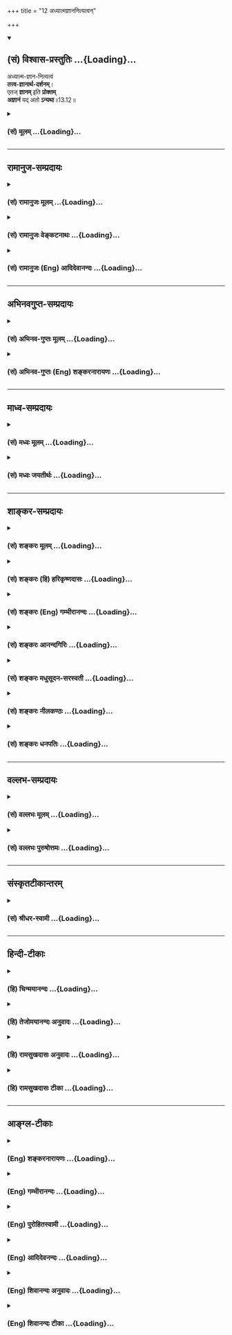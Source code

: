 +++
title = "12 अध्यात्मज्ञाननित्यत्वन्"

+++
<div class="js_include" newlevelforh1="2" title="(सं) विश्वास-प्रस्तुतिः" unfilled url="/purANam_vaiShNavam/mahAbhAratam/06-bhIShma-parva/03-bhagavad-gItA-parva/saMskRtam/vishvAsa-prastutiH/13_xetra-xetrajna-yogaH/12_adhyAtmajnAnanity.md">
<details open><summary><h2>(सं) विश्वास-प्रस्तुतिः ...{Loading}...</h2></summary>

अध्यात्म-ज्ञान-नित्यत्वं  
**तत्त्व-ज्ञानार्थ-दर्शनम्**।  
एतज् **ज्ञानम्** इति **प्रोक्तम्**  
**अज्ञानं** यद् अतो **ऽन्यथा**॥13.12॥
</details>
</div>
<div class="js_include collapsed" newlevelforh1="3" title="(सं) मूलम्" unfilled url="/purANam_vaiShNavam/mahAbhAratam/06-bhIShma-parva/03-bhagavad-gItA-parva/saMskRtam/mUlam/13_xetra-xetrajna-yogaH/12_adhyAtmajnAnanity.md">
<details><summary><h3>(सं) मूलम् ...{Loading}...</h3></summary>

अध्यात्मज्ञाननित्यत्वं तत्त्वज्ञानार्थदर्शनम्।  
एतज्ज्ञानमिति प्रोक्तमज्ञानं यदतोन्यथा।।13.12।।
</details>
</div>


_________________
## रामानुज-सम्प्रदायः
<div class="js_include collapsed" newlevelforh1="3" title="(सं) रामानुजः मूलम्" unfilled url="/purANam_vaiShNavam/mahAbhAratam/06-bhIShma-parva/03-bhagavad-gItA-parva/saMskRtam/rAmAnujaH/mUlam/13_xetra-xetrajna-yogaH/12_adhyAtmajnAnanity.md">
<details><summary><h3>(सं) रामानुजः मूलम् ...{Loading}...</h3></summary>

।।13.11। आत्मनि ज्ञानम् अध्यात्मज्ञानं तन्निष्ठत्वम्;
**तत्त्वज्ञानार्थदर्शनं** तत्त्वज्ञानप्रयोजनं यत् तत्त्वं तन्निरतत्वम्
इत्यर्थः। ज्ञायते अनेन आत्मा इति **ज्ञानम्** आत्मज्ञानसाधनम् इत्यर्थः।
क्षेत्रसंबन्धिनः पुरुषस्य अमानित्वादिकम् उक्तं गुणवृन्दम् एव
आत्मज्ञानोपयोगि; एतद्व्यतिरिक्तं सर्वं क्षेत्रकार्यम् आत्मज्ञानविरोधि
इति अज्ञानम्।  
  
अथएतद् यो वेत्ति (गीता 13।1) इति वेदितृत्वलक्षणेन उक्तस्य क्षेत्रज्ञस्य
स्वरूपं विशोध्यते --

</details>
</div>
<div class="js_include collapsed" newlevelforh1="3" title="(सं) रामानुजः वेङ्कटनाथः" unfilled url="/purANam_vaiShNavam/mahAbhAratam/06-bhIShma-parva/03-bhagavad-gItA-parva/saMskRtam/rAmAnujaH/venkaTanAthaH/13_xetra-xetrajna-yogaH/12_adhyAtmajnAnanity.md">
<details><summary><h3>(सं) रामानुजः वेङ्कटनाथः ...{Loading}...</h3></summary>

  
  
।।13.12।। अध्यात्मज्ञाननित्यत्वम् इत्यत्र
नित्यशब्देनाविच्छिन्नानुवृत्तिर्विवक्षितेत्याह --
तन्निष्ठत्वमिति। तत्त्वज्ञानार्थचिन्तनम् इत्युक्तस्य तत्त्वज्ञानस्य
अर्थचिन्तनमित्यनुचितम्; न हि तत्त्वज्ञानस्य कोऽर्थ इति चिन्तनप्रकारः;
अपितु तत्त्वं किमिति ततस्तत्त्वचिन्तनमिति वा तत्त्वार्थचिन्तनमिति वा
वक्तव्यम् न पुनस्तत्त्वज्ञानार्थचिन्तनमिति। एवं तत्त्वज्ञानविषयस्य
प्रयोजनस्य वा चिन्तनं; तत्त्वज्ञानपुरुषार्थदर्शनमित्यादिकमपि
मन्दप्रयोजनम् दर्शनशब्दश्चात्राध्येतृभिर्नपठ्यते
ततोऽस्यार्थान्तरमुचितमाहतत्त्वज्ञानप्रयोजनमिति। फलितमन्यत्र
चिन्ताराहित्यमभिप्रेत्याहतन्निरतत्वमित्यर्थ इति। अमानित्वादीनां
सर्वेषामविशेषेण ज्ञानशब्दनिर्देशोचितं निर्वचनमाहज्ञायतेऽनेनेति।
आत्मेत्यर्थप्रकरणलब्धविषयविशेषाभिधानम्। करणव्युत्पत्तिं विवृण्वन्
फलितमाह -- आत्मज्ञानेति। आपातप्रतीत्यादेः
पूर्वसिद्धत्वादपरोक्षादिज्ञानमिह विवक्षितम्। एतज्ज्ञानम् इति
निर्दिश्य;यदतोऽन्यथा इति सामान्येन तद्व्यतिरिक्तस्य
सर्वस्याज्ञानतोक्तिस्तस्य सर्वस्य
परिहरणीयत्वपरेत्यभिप्रायेणाहक्षेत्रसम्बन्धिन इति।
क्षेत्रसम्बन्धोक्तिस्तदत्यन्तनिवृत्तेः ज्ञानसापेक्षत्वसूचनार्था। एतत्
इत्यवच्छिद्य निर्देशेनाभिप्रेतंगुणवृन्दमेवेत्यवधारणेन विवृतम्। न केवलं
प्रकृतगुणप्रतिपक्षभूतमानित्वादिमात्रमित्यभिप्रायेणाहएतद्व्यतिरिक्तं
सर्वमिति। अज्ञानम् इत्यत्र करणव्युत्पत्तिनैरपेक्ष्यात्
प्रसिद्धभावव्युत्पत्त्यनुसारेण ज्ञानविरोधित्वमुच्यत
इत्याहक्षेत्रकार्यमात्मज्ञानविरोधीत्यज्ञानमिति। अवैरूप्याय
करणार्थत्वेऽप्यसौ फलितोक्तिर्वा।  
  

</details>
</div>
<div class="js_include collapsed" newlevelforh1="3" title="(सं) रामानुजः (Eng) आदिदेवानन्दः" unfilled url="/purANam_vaiShNavam/mahAbhAratam/06-bhIShma-parva/03-bhagavad-gItA-parva/saMskRtam/rAmAnujaH/english/AdidevAnandaH/13_xetra-xetrajna-yogaH/12_adhyAtmajnAnanity.md">
<details><summary><h3>(सं) रामानुजः (Eng) आदिदेवानन्दः ...{Loading}...</h3></summary>

13.12 'Adhyatma-jnana' is the knowledge that pertains to the self.
Reflection for the attainment of knowledge of the truth, namely, being always intent in the thought having for its object the knowledge of the truth. 'Knowledge' is that by which the self is realised. The meaning is that it is the means for the knowledge of the self. The group of attributes mentioned before, beginning with modesty etc., are those that are favourable for the knowledge of the self in association with the body. All the evolutes of Ksetra, which are different from those mentioned above, constitute ignorance, as they are antagonistic to the knowledge of the self. Now, the nature of Ksetrajna, characterised as the knower in the stanza, 'He who knows it' (13.1), is examined:

</details>
</div>


_________________
## अभिनवगुप्त-सम्प्रदायः
<div class="js_include collapsed" newlevelforh1="3" title="(सं) अभिनव-गुप्तः मूलम्" unfilled url="/purANam_vaiShNavam/mahAbhAratam/06-bhIShma-parva/03-bhagavad-gItA-parva/saMskRtam/abhinava-guptaH/mUlam/13_xetra-xetrajna-yogaH/12_adhyAtmajnAnanity.md">
<details><summary><h3>(सं) अभिनव-गुप्तः मूलम् ...{Loading}...</h3></summary>
<div class="js_include" includetitle="false" newlevelforh1="5" unfilled="" url="/purANam/mahAbhAratam/06-bhIShma-parva/03-bhagavad-gItA-parva/saMskRtam/abhinava-guptaH/mUlam/13_xetra-xetrajna-yogaH/08_amAnitvamadambhit.md"></div>
</details>
</div>
<div class="js_include collapsed" newlevelforh1="3" title="(सं) अभिनव-गुप्तः (Eng) शङ्करनारायणः" unfilled url="/purANam_vaiShNavam/mahAbhAratam/06-bhIShma-parva/03-bhagavad-gItA-parva/saMskRtam/abhinava-guptaH/english/shankaranArAyaNaH/13_xetra-xetrajna-yogaH/12_adhyAtmajnAnanity.md">
<details><summary><h3>(सं) अभिनव-गुप्तः (Eng) शङ्करनारायणः ...{Loading}...</h3></summary>

13.8-12 Amanitvam etc. upto anyatha. \[Devotion\] with me Yoga of
non-difference etc. : a conviction, 'There exists nothing else different
from the Mighty Lord, the Supreme Soul,' - a conviction, which allows no
difference and is itself a Yoga, i.e. a devotion in the form of this
conviction. Hence this never fails. For, either the desires that are
considered to be causes for failure are absent, or those desires which
are of the form of mind-modifications, are completely absorbed in Him
alone. The above may be borne in mind in all \[other\] cases too. What
is opposed to this is \[conducive to\] wrong knowledge : such as pride
and others. That which is to be known by this knowledge is described
\[as\] -

</details>
</div>


_________________
## माध्व-सम्प्रदायः
<div class="js_include collapsed" newlevelforh1="3" title="(सं) मध्वः मूलम्" unfilled url="/purANam_vaiShNavam/mahAbhAratam/06-bhIShma-parva/03-bhagavad-gItA-parva/saMskRtam/madhvaH/mUlam/13_xetra-xetrajna-yogaH/12_adhyAtmajnAnanity.md">
<details><summary><h3>(सं) मध्वः मूलम् ...{Loading}...</h3></summary>

।।13.12।। तत्त्वज्ञानार्थदर्शनं अपरोक्षज्ञानार्थं शास्त्रदर्शनम्।

</details>
</div>
<div class="js_include collapsed" newlevelforh1="3" title="(सं) मध्वः जयतीर्थः" unfilled url="/purANam_vaiShNavam/mahAbhAratam/06-bhIShma-parva/03-bhagavad-gItA-parva/saMskRtam/madhvaH/jayatIrthaH/13_xetra-xetrajna-yogaH/12_adhyAtmajnAnanity.md">
<details><summary><h3>(सं) मध्वः जयतीर्थः ...{Loading}...</h3></summary>

।।13.12।। ननु तत्त्वज्ञानार्थदर्शनं नाम ज्ञानमेव; तत्कथं
ज्ञानसाधनेषूच्यते इत्यत आह -- **तत्त्वे**ति। शास्त्रदर्शनं
तात्पर्यालोचनम्। अत्र शास्त्रस्येत्यध्याहृत्य व्याख्यानमिति ज्ञातव्यम्।

</details>
</div>


_________________
## शाङ्कर-सम्प्रदायः
<div class="js_include collapsed" newlevelforh1="3" title="(सं) शङ्करः मूलम्" unfilled url="/purANam_vaiShNavam/mahAbhAratam/06-bhIShma-parva/03-bhagavad-gItA-parva/saMskRtam/shankaraH/mUlam/13_xetra-xetrajna-yogaH/12_adhyAtmajnAnanity.md">
<details><summary><h3>(सं) शङ्करः मूलम् ...{Loading}...</h3></summary>

।।13.12।। --,**अध्यात्मज्ञाननित्यत्वम्** आत्मादिविषयं ज्ञानम्
अध्यात्मज्ञानम्; तस्मिन् नित्यभावः नित्यत्वम्। अमानित्वादीनां
ज्ञानसाधनानां भावनापरिपाकनिमित्तं तत्त्वज्ञानम्; तस्य अर्थः मोक्षः
संसारोपरमः तस्य आलोचनं **तत्त्वज्ञानार्थदर्शनम्** तत्त्वज्ञानफलालोचने हि
तत्साधनानुष्ठाने प्रवृत्तिः स्यादिति। **एतत्**
अमानित्वादितत्त्वज्ञानार्थदर्शनान्तमुक्तं **ज्ञानम् इति प्रोक्तं**
ज्ञानार्थत्वात्। **अज्ञानं यत् अतः** अस्मात् यथोक्तात् **अन्यथा**
विपर्ययेण। मानित्वं दम्भित्वं हिंसा अक्षान्तिः अनार्जवम् इत्यादि अज्ञानं
विज्ञेयं परिहरणाय; संसारप्रवृत्तिकारणत्वात् इति।। यथोक्तेन ज्ञानेन
ज्ञातव्यं किम् इत्याकाङ्क्षायामाह -- ज्ञेयं यत्तत् इत्यादि। ननु यमाः
नियमाश्च अमानित्वादयः। न तैः ज्ञेयं ज्ञायते। न हि अमानित्वादि कस्यचित्
वस्तुनः परिच्छेदकं दृष्टम्। सर्वत्रैव च यद्विषयं ज्ञानं तदेव तस्य
ज्ञेयस्य परिच्छेदकं दृश्यते। न हि अन्यविषयेण ज्ञानेन अन्यत् उपलभ्यते;
यथा घटविषयेण ज्ञानेन अग्निः। नैष दोषः; ज्ञाननिमित्तत्वात् ज्ञानमुच्यते
इति हि अवोचाम ज्ञानसहकारिकारणत्वाच्च --,

</details>
</div>
<div class="js_include collapsed" newlevelforh1="3" title="(सं) शङ्करः (हि) हरिकृष्णदासः" unfilled url="/purANam_vaiShNavam/mahAbhAratam/06-bhIShma-parva/03-bhagavad-gItA-parva/saMskRtam/shankaraH/hindI/harikRShNadAsaH/13_xetra-xetrajna-yogaH/12_adhyAtmajnAnanity.md">
<details><summary><h3>(सं) शङ्करः (हि) हरिकृष्णदासः ...{Loading}...</h3></summary>

।।13.12।। तथा --, अध्यात्मज्ञाननित्यत्व आत्मादिविषयक ज्ञानका नाम
अध्यात्मज्ञान है; उसमें नित्यस्थिति। तत्त्वज्ञानके अर्थकी आलोचना अर्थात्
अमानित्वादि ज्ञानसाधनोंकी परिपक्व भावनासे उत्पन्न होनेवाला जो
तत्त्वज्ञान है उसका अर्थ जो संसारकी उपरतिरूप मोक्ष है; उसकी आलोचना।
क्योंकि तत्त्वज्ञानके फलकी आलोचना करनेसे ही उसके साधनोंमें प्रवृत्ति
होगी। अमानित्व से लेकर तत्त्वज्ञानके अर्थकी आलोचनापर्यन्त कहा हुआ समस्त
साधनसमुदाय ज्ञानका साधन होनेके कारण ज्ञान इस नामसे कहा गया है। इससे
अर्थात् उपर्युक्त ज्ञानसाधनोंके समुदायसे विपरीत जो मानित्व; दम्भित्व;
हिंसा; क्षमाका अभाव; कुटिलता इत्यादि अवगुणसमुदाय है वह संसारमें प्रवृत्त
करनेका हेतु होनेसे उसे त्याग करनेके लिये अज्ञान समझना चाहिये। उपर्युक्त
ज्ञानद्वारा जाननेयोग्य क्या है इस आकाङ्क्षापर ज्ञेयं यत्तत् इत्यादि
श्लोक कहते हैं -- पू₀ -- अमानित्व आदि गुण तो यम और नियम हैं; उनसे ज्ञेय
वस्तु नहीं जानी जा सकती क्योंकि अमानित्वादि सद्गुण किसी वस्तुके ज्ञापक
नहीं देखे गये हैं। सभी जगह यह देखा जाता है कि जो ज्ञान जिस वस्तुको विषय
करनेवाला होता है वही उसका ज्ञापक होता है; अन्य वस्तुविषयक ज्ञानसे अन्य
वस्तु नहीं जानी जाती। जैसे घटविषयक ज्ञानसे अग्नि नहीं जाना जाता।

</details>
</div>
<div class="js_include collapsed" newlevelforh1="3" title="(सं) शङ्करः (Eng) गम्भीरानन्दः" unfilled url="/purANam_vaiShNavam/mahAbhAratam/06-bhIShma-parva/03-bhagavad-gItA-parva/saMskRtam/shankaraH/english/gambhIrAnandaH/13_xetra-xetrajna-yogaH/12_adhyAtmajnAnanity.md">
<details><summary><h3>(सं) शङ्करः (Eng) गम्भीरानन्दः ...{Loading}...</h3></summary>

13.12 Adhyatma-jnana-nityatvam, steadfastness in the knowledge of the
Self: adhyatma-jnanam is the knowledge of the Self, etc.; constant
dwelling in that is nityatvam. Tattva-jnanartha-darsanam, contemplating
on the Goal of the knowledge of Reality: Tattva-jnanam is that
(realization of Truth) which arises from the fruition of application to
the disciplines like humility etc. which are the means to knowledge. Its
Goal (artha) is Liberation, the cessation of mundane existence.
Contemplation (darsana) on that is tattva-jnana-artha-darsanam. For,
when one engages in contemplation on the result of the knowledge of
Reality, one gets the urge to undertake the disciplines which are its
means. Etat, this-those that have been stated from 'humility' etc. to
'contemplation on the Goal of the knowledge of Reality'; proktam, is
spoken of; iti, as; jnanam, Knowledge, because they are meant to lead
one to Knowledge. Ajnanam, ignorance; is yat, that which is; anyatha,
other; atah, than this-what has been stated above. Contrarily,
arrogance, pretentiousness, cruelty, revenge, insincerity, etc. are to
be known as ignorance so that, since they are the cause of the
origination of worldly existence, they can be avoided. To the estion as
to what is to be known through the aforesaid Knowledge, the Lord says,
'I shall speak of that which is to be known,' etc. Objection: Do not
humility etc. constitute yama and niyama \[See fn. on p. 239.-Tr.\]; The
Knowable is not known through them. For humility etc. are not seen to
determine the nature of anything. Moreover, everywhere it is observed
that whatever knowledge reveals its own object, that itself ascertains
the nature of that object of knowledge (the knowable). Indeed, nothing
else is known through a knowledge concerning some other object. As for
instance, fire is not known through the knowledge of a pot. Reply: This
is not a defect, for we have said that they are called 'Knowledge'
because they lead one to Knowledge, and because they are auxiliary
causes of Knowledge.

</details>
</div>
<div class="js_include collapsed" newlevelforh1="3" title="(सं) शङ्करः आनन्दगिरिः" unfilled url="/purANam_vaiShNavam/mahAbhAratam/06-bhIShma-parva/03-bhagavad-gItA-parva/saMskRtam/shankaraH/AnandagiriH/13_xetra-xetrajna-yogaH/12_adhyAtmajnAnanity.md">
<details><summary><h3>(सं) शङ्करः आनन्दगिरिः ...{Loading}...</h3></summary>

।।13.11।। साधनान्तरमाह -- **किञ्चेति।**
आत्मादीत्यादिशब्दोऽनात्मार्थस्तद्विषयं ज्ञानं विवेकस्तन्नित्यत्वं तत्रैव
निष्ठावत्त्वं; विवेकनिष्ठो हि वाक्यार्थज्ञानसमर्थो भवति। तेषां
भावनापरिपाको नाम यत्नेन साधितानां प्रकर्षपर्यन्तत्वं तन्निमित्तं
तत्त्वज्ञानमैक्यसाक्षात्कारः। तत्फलालोचनं किमर्थमित्याशङ्क्याह --
**तत्त्वेति।** प्रवृत्तिः स्यादित्यतस्तत्त्वज्ञानार्थदर्शनमर्थवदिति
शेषः। ज्ञानस्यान्तरङ्गहेतुमुक्तमुपसंहरति -- **एतदिति।** किमिति तस्य
विज्ञेयत्वमित्याशङ्क्याह -- **परिहरणायेति।** तत्र हेतुः -- **संसारेति।**
तस्य प्रवृत्तिरुत्पत्तिस्तद्धेतुत्वान्मानित्वादि त्याज्यं ज्ञाते च
त्याज्यत्वे तेन तस्य ज्ञेयतेत्यर्थः। इतिशब्दः साधनाधिकारसमाप्त्यर्थः।

</details>
</div>
<div class="js_include collapsed" newlevelforh1="3" title="(सं) शङ्करः मधुसूदन-सरस्वती" unfilled url="/purANam_vaiShNavam/mahAbhAratam/06-bhIShma-parva/03-bhagavad-gItA-parva/saMskRtam/shankaraH/madhusUdana-sarasvatI/13_xetra-xetrajna-yogaH/12_adhyAtmajnAnanity.md">
<details><summary><h3>(सं) शङ्करः मधुसूदन-सरस्वती ...{Loading}...</h3></summary>

।।13.12।। अध्यात्मेति। किंच अध्यात्मं आत्मानमधिकृत्य
प्रवृत्तमात्मानात्मविवेकज्ञानमध्यात्मज्ञानं तस्मिन्नित्यत्वं तत्रैव
निष्ठावत्त्वम्। विवेकनिष्ठो हि वाक्यार्थज्ञानसमर्थो भवति।
तत्त्वज्ञानस्याहं ब्रह्मास्मीति साक्षात्कारस्य वेदान्तवाक्यकरणकस्य
अमानित्वादिसर्वसाधनपरिपाकफलस्यार्थः प्रयोजनं
अविद्यातत्कार्यात्मकनिखिलदुःखनिवृत्तिरूपः परमानन्दात्मावाप्तिरूपश्च
मोक्षस्तस्य दर्शनमालोचनम्। ,तत्त्वज्ञानफलालोचनं हि तत्साधने प्रवृत्तिः
स्यात्। एतदमानित्वादितत्त्वज्ञानार्थदर्शनान्तं विंशतिसंख्याकं ज्ञानमिति
प्रोक्तं ज्ञानार्थत्वात्। अतोऽन्यथास्माद्विपरीतं मानित्वादि
यत्तदज्ञानमिति प्रोक्तं ज्ञानविरोधित्वात्। तस्मादज्ञानपरित्यागेन
ज्ञानमेवोपादेयमिति भावः।

</details>
</div>
<div class="js_include collapsed" newlevelforh1="3" title="(सं) शङ्करः नीलकण्ठः" unfilled url="/purANam_vaiShNavam/mahAbhAratam/06-bhIShma-parva/03-bhagavad-gItA-parva/saMskRtam/shankaraH/nIlakaNThaH/13_xetra-xetrajna-yogaH/12_adhyAtmajnAnanity.md">
<details><summary><h3>(सं) शङ्करः नीलकण्ठः ...{Loading}...</h3></summary>

।।13.12।। अध्यात्मशास्त्रजे ज्ञाने निष्ठावहमध्यात्मज्ञाननित्यत्वम्।
तत्त्वज्ञानस्यार्थः प्रयोजनमविद्यानिवृत्तिरानन्दावाप्तिश्च तयोर्दर्शनम्।
एतदमानित्वादितत्त्वज्ञानार्थदर्शनान्तं विंशकं ज्ञानं ज्ञानसाधनमिति
प्रोक्तं वेदेषु। अज्ञानं ज्ञानविरोधि इतोऽन्यथा यत्तत्
मानित्वादिकमित्यर्थः। तस्मात्तत्परित्यागेनामानित्वादिकमेवोपादेयमिति
भावः।

</details>
</div>
<div class="js_include collapsed" newlevelforh1="3" title="(सं) शङ्करः धनपतिः" unfilled url="/purANam_vaiShNavam/mahAbhAratam/06-bhIShma-parva/03-bhagavad-gItA-parva/saMskRtam/shankaraH/dhanapatiH/13_xetra-xetrajna-yogaH/12_adhyAtmajnAnanity.md">
<details><summary><h3>(सं) शङ्करः धनपतिः ...{Loading}...</h3></summary>

।।13.12।। किंचात्मानधिकृत्य प्रवृत्तमात्मानात्मविवेकज्ञानमध्यात्मज्ञानं
तस्मिन्नित्यभावो नित्यत्वं सततं तत्रैव
निष्ठावत्त्वमध्यात्मज्ञाननित्यत्वम्। अमानित्वादिसाधनानां यत्नेन
साधितानां प्रकर्षपर्यन्तत्वमिमित्तं तत्त्वज्ञानम्। तदिति सर्वनाम। सर्वं
च ब्रह्म तस्य नाम तदिति तस्य ब्रह्मणो भावो याथात्म्यं तस्य ज्ञानं
तत्त्वज्ञानंसत्य ज्ञानमनन्तं ब्रह्म; एकमेवाद्वितीयं; नेह नानास्ति किंचन;
वाचारम्भणं विकारो नामधेयम् इति श्रुत्युक्तस्य ब्रह्मजगतो याथात्म्यस्य
ज्ञानं तत्त्वज्ञानमिति वा तस्यार्थः प्रयोजनं
सर्वानर्थनिवृत्तिपरमानन्दप्राप्तिस्वरुपो मोक्षस्तस्य दर्शनम्। न स
पुनरावर्तते; इति श्रुत्यायद्गत्वा न निवर्तन्ते तद्धाम परमं मम इति
स्मृत्या च तस्यैव नित्यत्वबोधनात्। तद्यथेह कर्मचितो लोकः क्षीयत
एवमेवामुत्र पिण्यचितो लोकः क्षीयते इत्यादिश्रुत्या प्रत्यक्षादिना च
धर्मार्थकामानामनित्यत्वागममाच्च मोक्षएव सर्वोत्कृष्टत्वात्परमपुरुषार्थः
स च तत्त्वज्ञानस्य फलं नान्यस्य। तरति शोकमात्मवित्तमेव
विदित्वादिमृत्युमेति नान्यः पन्था विद्यतेऽयनाय इत्यादिश्रुतेतरित्येवं
तत्त्वज्ञानार्तालोचने हि तत्साधनानुष्ठाने प्रवृत्तिर्भवति।
एतदमानित्वादितत्त्वज्ञानार्थदर्शनान्तं विंशतिसंख्याकं
ज्ञानसाधनत्वाज्ज्ञानमिति प्रोक्तं श्रुतिस्मृतीहासपुराणादिषु
प्रकर्षेणोक्तं कथितम्। अतोऽस्माद्यथोक्तादन्यथा च।
जन्ममृत्युराव्याधिदुःखदोषाप्रदर्शनम्। तथासक्तिरभिष्वङ्गः
पुत्रदारगृहादिषु। नित्यं चासमचित्तत्वमिष्टानिष्टोपपत्तिषु। मयि
नानन्ययोगेन भक्तिरव्यभिचारिणी। विकीर्णदेशसेवित्वमरतिर्जनसंसदि।
नाध्यात्मज्ञानित्यत्वं ज्ञानार्थादर्शनं तथा। इत्येतज्ज्ञेयज्ञानं हेयं
संसारकारणम्। तथा चैतत्परित्यागेन संसारोपरमायामानित्वादिकमुपेयमिति भावः।

</details>
</div>


_________________
## वल्लभ-सम्प्रदायः
<div class="js_include collapsed" newlevelforh1="3" title="(सं) वल्लभः मूलम्" unfilled url="/purANam_vaiShNavam/mahAbhAratam/06-bhIShma-parva/03-bhagavad-gItA-parva/saMskRtam/vallabhaH/mUlam/13_xetra-xetrajna-yogaH/12_adhyAtmajnAnanity.md">
<details><summary><h3>(सं) वल्लभः मूलम् ...{Loading}...</h3></summary>

।।13.12।। एतत्प्रोक्तं ज्ञानं विद्याकार्यम्। यदतोऽन्यथा
तदज्ञानमविद्याकार्यं प्रतिज्ञातम्।

</details>
</div>
<div class="js_include collapsed" newlevelforh1="3" title="(सं) वल्लभः पुरुषोत्तमः" unfilled url="/purANam_vaiShNavam/mahAbhAratam/06-bhIShma-parva/03-bhagavad-gItA-parva/saMskRtam/vallabhaH/puruShottamaH/13_xetra-xetrajna-yogaH/12_adhyAtmajnAnanity.md">
<details><summary><h3>(सं) वल्लभः पुरुषोत्तमः ...{Loading}...</h3></summary>

  
  
।।13.12।। अध्यात्मज्ञाने आत्मस्वरूपज्ञाने नित्यभावः। तत्त्वज्ञानस्य
अर्थात्मको भगवान् मोक्षो वा तस्य दर्शनं आलोचनरीत्या विचारः।
एतत्पञ्चश्लोकोक्तं ज्ञानमिति प्रोक्तम्। एतद्युक्तो ज्ञानवान्। अतोऽन्यथा
यत् विपरीतत्वं मानित्वादिभावयुक्तं तत् अज्ञानं; न ज्ञानमित्यर्थ।
सङ्गानर्हा एतेऽपि त्याज्याः।  
  

</details>
</div>


_________________
## संस्कृतटीकान्तरम्
<div class="js_include collapsed" newlevelforh1="3" title="(सं) श्रीधर-स्वामी" unfilled url="/purANam_vaiShNavam/mahAbhAratam/06-bhIShma-parva/03-bhagavad-gItA-parva/saMskRtam/shrIdhara-svAmI/13_xetra-xetrajna-yogaH/12_adhyAtmajnAnanity.md">
<details><summary><h3>(सं) श्रीधर-स्वामी ...{Loading}...</h3></summary>

।।13.12।। किंच **-- अध्यात्मेति।** आत्मानमधिकृत्य वर्तमानमध्यात्मज्ञानं
तस्मिन्नित्यत्वं नित्यभावः। त्वंपदार्थशुद्धिनिष्ठत्वमित्यर्थः।
तत्त्वज्ञानस्यार्थः प्रयोजनं मोक्षः तस्य दर्शनम्। मोक्षस्य
सर्वोत्कृष्टतालोचनमित्यर्थः।
एतदमानित्वमदम्भित्वमित्यादिविंशतिसंख्यात्मकं यदुक्तमेतज्ज्ञानमिति
प्रोक्तं; ज्ञानसाधनत्वात्। अतोऽन्यथास्माद्विपरीतं मानित्वादि
यदेतदज्ञानमिति प्रोक्तं वसिष्ठादिभिः; ज्ञानविरोधित्वात्। अतः सर्वथा
त्याज्यमित्यर्थः।

</details>
</div>


_________________
## हिन्दी-टीकाः
<div class="js_include collapsed" newlevelforh1="3" title="(हि) चिन्मयानन्दः" unfilled url="/purANam_vaiShNavam/mahAbhAratam/06-bhIShma-parva/03-bhagavad-gItA-parva/hindI/chinmayAnandaH/13_xetra-xetrajna-yogaH/12_adhyAtmajnAnanity.md">
<details><summary><h3>(हि) चिन्मयानन्दः ...{Loading}...</h3></summary>

।।13.12।। ज्ञान को दर्शाने वाले इस प्रकरण के इस अन्तिम श्लोक में भगवान्
श्रीकृष्ण दो और गुणों को बताते हैं अध्यात्म ज्ञान में स्थिरता; तथा
तत्त्वज्ञानार्थ का दर्शन। आत्मज्ञान में स्थिरता आत्मज्ञान जीवन में अनुभव
करके जीने का विषय है; केवल बुद्धि से सीखने का नहीं। यदि आत्मा ही एक
सर्वव्यापी पारमार्थिक सत्य है; तब साधक को अपने व्यक्तित्व के सभी स्तरों
पर आत्मदृष्टि से रहने का प्रयत्न करना चाहिये। स्वयं को आत्मा जानकर; उसी
बोध में स्थित होकर साधक को अपने जीवन के समस्त व्यवहार करने चाहिये। इसके
लिये सतत अभ्यास की आवश्यकता होती है। तत्त्वज्ञानार्थदर्शनम् अमानित्वादि
गुणों का विकास जिसके निमित्त करने को कहा गया है; वह है तत्त्वज्ञान और उस
तत्त्वज्ञान के अर्थ का जो लक्ष्य है ; उसका दर्शन करना। संसार बन्धनों की
उपरामता अर्थात् मोक्ष ही वह लक्ष्य है। लक्ष्य का सतत स्मरण करते रहने से
साधनाभ्यास में प्रवृत्ति और उत्साह बना रहता है; जो लक्ष्यप्राप्ति में
साहाय्यकारी सिद्ध होता है। इस प्रकरण में इन बीस गुणों को ही ज्ञान कहा
गया है; क्योंकि ये समस्त गुण आत्मसाक्षात्कार के लिए अनुकूल हैं। उपर्युक्त
ज्ञान के द्वारा जानने योग्य ज्ञेय वस्तु क्या है इसके उत्तर में कहते हैं

</details>
</div>
<div class="js_include collapsed" newlevelforh1="3" title="(हि) तेजोमयानन्दः अनुवादः" unfilled url="/purANam_vaiShNavam/mahAbhAratam/06-bhIShma-parva/03-bhagavad-gItA-parva/hindI/tejomayAnandaH/anuvAdaH/13_xetra-xetrajna-yogaH/12_adhyAtmajnAnanity.md">
<details><summary><h3>(हि) तेजोमयानन्दः अनुवादः ...{Loading}...</h3></summary>

।।13.12।। अध्यात्मज्ञान में नित्यत्व अर्थात् स्थिरता तथा तत्त्वज्ञान के
अर्थ रूप परमात्मा का दर्शन, यह सब तो ज्ञान कहा गया है, और जो इससे विपरीत
है, वह अज्ञान है।।

</details>
</div>
<div class="js_include collapsed" newlevelforh1="3" title="(हि) रामसुखदासः अनुवादः" unfilled url="/purANam_vaiShNavam/mahAbhAratam/06-bhIShma-parva/03-bhagavad-gItA-parva/hindI/rAmasukhadAsaH/anuvAdaH/13_xetra-xetrajna-yogaH/12_adhyAtmajnAnanity.md">
<details><summary><h3>(हि) रामसुखदासः अनुवादः ...{Loading}...</h3></summary>

।।13.12।। अध्यात्मज्ञानमें नित्य-निरन्तर रहना, तत्त्वज्ञानके अर्थरूप
परमात्माको सब जगह देखना -- यह (पूर्वोक्त साधन-समुदाय) तो ज्ञान है; और जो
इसके विपरीत है वह अज्ञान है -- ऐसा कहा गया है।

</details>
</div>
<div class="js_include collapsed" newlevelforh1="3" title="(हि) रामसुखदासः टीका" unfilled url="/purANam_vaiShNavam/mahAbhAratam/06-bhIShma-parva/03-bhagavad-gItA-parva/hindI/rAmasukhadAsaH/TIkA/13_xetra-xetrajna-yogaH/12_adhyAtmajnAnanity.md">
<details><summary><h3>(हि) रामसुखदासः टीका ...{Loading}...</h3></summary>

।।13.12।।***व्याख्या --***  **अध्यात्मज्ञाननित्यत्वम् --** सम्पूर्ण
शास्त्रोंका तात्पर्य मनुष्यको परमात्माकी तरफ लगानेमें; परमात्मप्राप्ति
करानेमें है -- ऐसा निश्चय करनेके बाद परमात्मतत्त्व जितना समझमें आया है;
उसका मनन करे। युक्तिप्रयुक्तिसे देखा जाय तो परमात्मतत्त्व भावरूपसे पहले
भी था; अभी भी है और आगे भी रहेगा। परन्तु संसार पहले भी नहीं था और आगे भी
नहीं रहेगा तथा अभी भी प्रतिक्षण अभावमें जा रहा है। संसारकी तो उत्पत्ति
और विनाश होता है; पर उसका जो आधार; प्रकाशक है; वह परमात्मतत्त्व
नित्यनिरन्तर रहता है। उस परमात्मतत्त्वके सिवाय संसारकी स्वतन्त्र सत्ता
है ही नहीं। परमात्माकी सत्तासे ही संसार सत्तावाला दीखता है। इस प्रकार
संसारकी स्वतन्त्र सत्ताके अभावका और परमात्माकी सत्ताका नित्यनिरन्तर मनन
करते रहना **अध्यात्मज्ञाननित्यत्वम्** है।**उपाय --** आध्यात्मिक
ग्रन्थोंका पठनपाठन; तत्त्वज्ञ महापुरुषोंसे तत्त्वज्ञानविषयक श्रवण और
प्रश्नोत्तर करना।**तत्त्वज्ञानार्थदर्शनम् --** तत्त्वज्ञानका अर्थ है --
परमात्मा। उस परमात्माका ही सब जगह दर्शन करना; उसका ही सब जगह अनुभव करना
**तत्त्वज्ञानार्थदर्शनम्** है। वह परमात्मा सब देश; काल; वस्तु; व्यक्ति;
घटना; परिस्थिति आदिमें ज्योंकात्यों परिपूर्ण है। एकान्तमें अथवा
व्यवहारमें; सब समय साधककी दृष्टि; उसका लक्ष्य केवल उस परमात्मापर ही रहे।
एक परमात्माके सिवाय उसको दूसरी कोई सत्ता दीखे ही नहीं। सब जगह; सब समय
समभावसे परिपूर्ण परमात्माको ही देखनेका उसका स्वभाव बन जाय --
यही,**तत्त्वज्ञानार्थदर्शनम्** है। इसके सिद्ध होनेपर साधकको
परमात्मतत्त्वका अनुभव हो जाता है।**एतज्ज्ञानमिति प्रोक्तमज्ञानं
यदतोऽन्यथा -- अमानित्वम्** से लेकर **तत्त्वज्ञानार्थदर्शनम्** तक ये जो
बीस साधन कहे गये हैं; ये सभी साधन देहाभिमान मिटानेवाले होनेसे और
परमात्मतत्त्वकी प्राप्तिमें सहायक होनेसे ज्ञान नामसे कहे गये हैं। इन
साधनोंसे विपरीत मानित्व; दम्भित्व; हिंसा आदि जितने भी दोष हैं; वे सभी
देहाभिमान बढ़ानेवाले होनेसे और परमात्मतत्त्वसे विमुख करनेवाले होनेसे
अज्ञान नामसे कहे गये हैं।**विशेष बातयदि साधकमें इतना तीव्र विवेक जाग्रत्
हो जाय कि वह शरीरसे माने हुए सम्बन्धका त्याग कर सके; तो उसमें यह
साधनसमुदाय स्वतः प्रकट हो जाता है। फिर उसको इन साधनोंका अलगअलग अनुष्ठान
करनेकी आवश्यकता नहीं पड़ती। विनाशी शरीरको अपने अविनाशी स्वरूपसे अलग
देखना मूल साधन है। अतः सभी साधकोंको चाहिये कि वे शरीरको अपनेसे अलग अनुभव
करें; जो कि वास्तवमें अलग ही हैपूर्वोक्त किसी भी साधनका अनुष्ठान करनेके
लिये मुख्यतः दो बातोंकी आवश्यकता है -- (1) साधकका उद्देश्य केवल
परमात्माको प्राप्त करना हो और (2) शास्त्रोंको पढ़तेसुनते समय यदि
विवेकद्वारा शरीरको अपनेसे अलग समझ ले; तो फिर दूसरे समयमें भी उसी विवेकपर
स्थिर रहे। इन दो बातोंके दृढ़ होनेसे साधनसमुदायके सभी साधन सुगम हो जाते
हैं। शरीर तो बदल गया; पर मैं वही हूँ; जो कि बचपनमें था -- यह सबके अनुभवकी
बात है। अतः शरीरके साथ अपना सम्बन्ध वास्तविक न होकर केवल माना हुआ है --
ऐसा निश्चय होनेपर ही वास्तविक साधन आरम्भ होता है। साधककी बुद्धि जितने
अंशमें परमात्मप्राप्तिके उद्देश्यको धारण करती है; उतने ही अंशमें उसमें
विवेककी जागृति तथा संसारसे वैराग्य हो जाता है। भगवान्ने विवेक और
वैराग्यको पुष्ट करनेके लिये ज्ञानके आवश्यक साधनोंका वर्णन किया है। जब
मनुष्यका उद्देश्य परमात्मप्राप्ति करना ही हो जाता है; तब दुर्गुणों एवं
दुराचारोंकी जड़ कट जाती है; चाहे साधकको इसका अनुभव हो या न हो जैसे
वृक्षकी जड़ कटनेपर भी बड़ी टहनीपर लगे हुए पत्ते कुछ दिनतक हरे दीखते हैं
किन्तु वास्तवमें उन पत्तोंके हरेपनकी भी जड़ कट चुकी है। इसलिये कुछ
दिनोंके बाद कटी हुई टहनीके पत्तोंका हरापन मिट जाता है। ऐसे ही
परमात्मतत्त्वकी प्राप्तिका दृढ़ उद्देश्य होते ही दुर्गुणदुराचार मिट जाते
हैं। यद्यपि साधकको आरम्भमें ऐसा अनुभव नहीं होता और उसको अपनेमें अवगुण
दीखते हैं; तथापि कुछ समयके बाद उनका सर्वथा अभाव दीखने लग जाता है। साधन
करते समय कभीकभी साधकको अपनेमें दुर्गुण दिखायी दे सकते हैं। परन्तु
वास्तवमें साधनमें लगनेसे पहले उसमें जो दुर्गुण रहे थे; वे ही जाते हुए
दिखायी देते हैं। यह नियम है कि दरवाजेसे आनेवाले,और जानेवाले -- दोनों ही
दिखायी देते हैं। यदि साधन करते समय अपनेमें दुर्गुण बढ़ते हुए दीखते हों;
तो समझना चाहिये कि दुर्गुण आ रहे हैं। परन्तु यदि अपनेमें दुर्गुण कम होते
हुए दीखते हों; तो समझना चाहिये कि दुर्गुण जा रहे हैं। ऐसी अवस्थामें
साधकको निराश नहीं होना चाहिये; प्रत्युत अपने उद्देश्यपर दृढ़ रहकर
तत्परतापूर्वक साधनमें लगे रहना चाहिये। इस प्रकार साधनमें लगे रहनेसे
दुर्गुणदुराचारोंका सर्वथा अभाव हो जाता है।***सम्बन्ध --***  पूर्वोक्त
ज्ञान(साधनसमुदाय) के द्वारा जिसको जाना जाता है; उस साध्यतत्त्वका अब
ज्ञेय नामसे वर्णन आरम्भ करते हैं।**

</details>
</div>


_________________
## आङ्ग्ल-टीकाः
<div class="js_include collapsed" newlevelforh1="3" title="(Eng) शङ्करनारायणः" unfilled url="/purANam_vaiShNavam/mahAbhAratam/06-bhIShma-parva/03-bhagavad-gItA-parva/english/shankaranArAyaNaH/13_xetra-xetrajna-yogaH/12_adhyAtmajnAnanity.md">
<details><summary><h3>(Eng) शङ्करनारायणः ...{Loading}...</h3></summary>

13.12. Constancy in the Self-knowledge; and viewing things of knowing the Reality-all this is declared to be \[conducive to or manifesting\]
true knowledge, and what is opposed to this is \[conducive to or manifesting\] wrong knowledge.

</details>
</div>
<div class="js_include collapsed" newlevelforh1="3" title="(Eng) गम्भीरानन्दः" unfilled url="/purANam_vaiShNavam/mahAbhAratam/06-bhIShma-parva/03-bhagavad-gItA-parva/english/gambhIrAnandaH/13_xetra-xetrajna-yogaH/12_adhyAtmajnAnanity.md">
<details><summary><h3>(Eng) गम्भीरानन्दः ...{Loading}...</h3></summary>

13.12 Steadfastness in the knowledge of the Self, contemplation on the Goal of the knowledge of Reality-this is spoken of as Knowledge.
Ignorance is that which is other than this.

</details>
</div>
<div class="js_include collapsed" newlevelforh1="3" title="(Eng) पुरोहितस्वामी" unfilled url="/purANam_vaiShNavam/mahAbhAratam/06-bhIShma-parva/03-bhagavad-gItA-parva/english/purohitasvAmI/13_xetra-xetrajna-yogaH/12_adhyAtmajnAnanity.md">
<details><summary><h3>(Eng) पुरोहितस्वामी ...{Loading}...</h3></summary>

13.12 Constant yearning for the knowledge of Self, and pondering over the lessons of the great Truth - this is Wisdom, all else ignorance.

</details>
</div>
<div class="js_include collapsed" newlevelforh1="3" title="(Eng) आदिदेवनन्दः" unfilled url="/purANam_vaiShNavam/mahAbhAratam/06-bhIShma-parva/03-bhagavad-gItA-parva/english/AdidevanandaH/13_xetra-xetrajna-yogaH/12_adhyAtmajnAnanity.md">
<details><summary><h3>(Eng) आदिदेवनन्दः ...{Loading}...</h3></summary>

13.12 Constant contemplation on the knowledge pertaining to the self,
reflection for the attainment of knowledge of the truth - this is declared to be knowledge, and what is contrary to it is ignorance.

</details>
</div>
<div class="js_include collapsed" newlevelforh1="3" title="(Eng) शिवानन्दः अनुवादः" unfilled url="/purANam_vaiShNavam/mahAbhAratam/06-bhIShma-parva/03-bhagavad-gItA-parva/english/shivAnandaH/anuvAdaH/13_xetra-xetrajna-yogaH/12_adhyAtmajnAnanity.md">
<details><summary><h3>(Eng) शिवानन्दः अनुवादः ...{Loading}...</h3></summary>

13.12 Constancy in Self-knowledge, perception of the end of true knowledge this is declared to be knowledge, and what is opposed to it is ignorance.

</details>
</div>
<div class="js_include collapsed" newlevelforh1="3" title="(Eng) शिवानन्दः टीका" unfilled url="/purANam_vaiShNavam/mahAbhAratam/06-bhIShma-parva/03-bhagavad-gItA-parva/english/shivAnandaH/TIkA/13_xetra-xetrajna-yogaH/12_adhyAtmajnAnanity.md">
<details><summary><h3>(Eng) शिवानन्दः टीका ...{Loading}...</h3></summary>

13.12 अध्यात्मज्ञाननित्यत्वम् constancy in Selfknowledge;
तत्त्वज्ञानार्थदर्शनम् perception of the end of true knowledge; एतत्
this; ज्ञानम् knowledge; इति thus; प्रोक्तम् declared; अज्ञानम्
ignorance; यत् which; अतः from it; अन्यथा opposed.Commentary The liberated sage has constant awareness of the Self. He knows that knowledge of the Self alone is permanent and all other learning relating to this world is ignorance. He knows that the knowledge which leads to the realisation of the Self is the only truth.These attributes beginning with humility are declared to be knowledge; because they are conducive to knowledge they are the means to knowledge. They are secondary or auxiliary causes of knowledge. The fruit of this knowledge of the Self is deliverance from the round of births and deaths. The spiritual aspirant should always keep the end of knowledge in view. Only then will he attempt to develop the various virtues which are conducive to the attainment of knowledge of the Self. What is opposed to knowledge; viz.;
lust; anger; greed; pride; hypocrisy; attachment; cunningness;
diplomacy; injuring others; is ignorance. These evil traits which are the products of ignorance bind a man to Samsara. If you wish to attain the knowledge of the Self you will have to eradicate these evil traits which stand as stumbling blocks on the path of salvation. If you cultivate the opposite virtues; the evil traits will die by themselves just as the plants which are deprived of water in a garden die by themselves. It is difficult to eradicate the evil traits by fighting against them.

</details>
</div>
